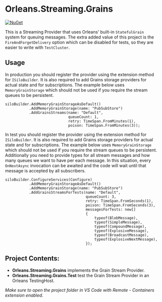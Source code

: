 # Orleans.Streaming.Grains

[![NuGet](https://img.shields.io/nuget/v/Orleans.Streaming.Grains.svg?style=flat)](https://www.nuget.org/packages/Orleans.Streaming.Grains)

This is a Streaming Provider that uses Orleans' built-in `StatefulGrain` system for queuing messages. The extra added value of this project is the `FireAndForgetDelivery` option which can be disabled for tests, so they are easier to write with `TestCluster`.

## Usage

In production you should register the provider using the extension method for `ISiloBuilder`. It is also required to add Grains storage providers for actual state and for subscriptions. The example below uses `MemoryGrainStorage` which should not be used if you require the stream queues to be persistent.

```
siloBuilder.AddMemoryGrainStorageAsDefault()
           .AddMemoryGrainStorage(name: "PubSubStore")
           .AddGrainsStreams(name: "Default",
                             queueCount: 1,
                             retry: TimeSpan.FromMinutes(1),
                             poison: TimeSpan.FromMinutes(3));
```

In test you should register the provider using the extension method for `ISiloBuilder`. It is also required to add Grains storage providers for actual state and for subscriptions. The example below uses `MemoryGrainStorage` which should not be used if you require the stream queues to be persistent. Additionally you need to provide types for all stream messages and how many queues we want to have per each message. In this situation, every `OnNextAsync` invocation can be awaited and the code will wait until that message is accepted by all subscribers.

```
siloBuilder.ConfigureServices(Configure)
           .AddMemoryGrainStorageAsDefault()
           .AddMemoryGrainStorage(name: "PubSubStore")
           .AddGrainsStreamsForTests(name: "Default",
                                     queueCount: 3,
                                     retry: TimeSpan.FromSeconds(1),
                                     poison: TimeSpan.FromSeconds(3),
                                     messagesForTests: new[]
                                     {
                                         typeof(BlobMessage),
                                         typeof(SimpleMessage),
                                         typeof(CompoundMessage),
                                         typeof(ExplosiveMessage),
                                         typeof(BroadcastMessage),
                                         typeof(ExplosiveNextMessage),
                                     });
```

## Project Contents:

* **Orleans.Streaming.Grains** implements the Grain Stream Provider.
* **Orleans.Streaming.Grains.Test** test the Grain Stream Provider in an Orleans TestingHost.

*Make sure to open the project folder in VS Code with Remote - Containers extension enabled.*
